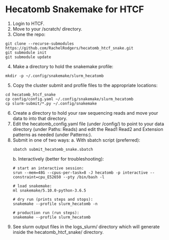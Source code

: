 # Hecatomb Snakemake for HTCF

1. Login to HTCF.
2. Move to your /scratch/ directory.
3. Clone the repo:
```
git clone --recurse-submodules https://github.com/RachelRodgers/hecatomb_htcf_snake.git
git submodule init
git submodule update
```
4. Make a directory to hold the snakemake profile:
```
mkdir -p ~/.config/snakemake/slurm_hecatomb
```
5. Copy the cluster submit and profile files to the appropriate locations:
```
cd hecatomb_htcf_snake
cp config/config.yaml ~/.config/snakemake/slurm_hecatomb
cp slurm-submit/*.py ~/.config/snakemake
```
6. Create a directory to hold your raw sequencing reads and move your data to into that directory.
7. Edit the hecatomb_config.yaml file (under /config/) to point to your data directory (under Paths: Reads) and edit the Read1 Read2 and Extension patterns as needed (under Patterns:).
8. Submit in one of two ways:
	a. With sbatch script (preferred):
	```
	sbatch submit_hecatomb_snake.sbatch
	```
	b. Interactively (better for troubleshooting):
	```
	# start an interactive session:
	srun --mem=48G --cpus-per-task=8 -J hecatomb -p interactive --constraint=cpu_E52650 --pty /bin/bash -l
	
	# load snakemake:
	ml snakemake/5.10.0-python-3.6.5
	
	# dry run (prints steps and stops):
	snakemake --profile slurm_hecatomb -n
	
	# production run (run steps):
	snakemake --profile slurm_hecatomb
	```
9. See slurm output files in the logs_slurm/ directory which will generate inside the hecatomb_htcf_snake/ directory.
